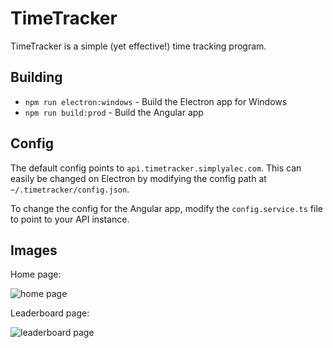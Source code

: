 # TimeTracker
TimeTracker is a simple (yet effective!) time tracking program.

## Building
- `npm run electron:windows` - Build the Electron app for Windows
- `npm run build:prod` - Build the Angular app

## Config
The default config points to `api.timetracker.simplyalec.com`. This can easily be changed on Electron by modifying the config path at `~/.timetracker/config.json`.

To change the config for the Angular app, modify the `config.service.ts` file to point to your API instance.

## Images
Home page:

![home page](https://i.imgur.com/4Jh1Z5p.png "Home page")

Leaderboard page:

![leaderboard page](https://i.imgur.com/9bKEysB.png "Leaderboard page")
